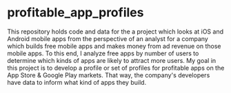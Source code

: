 # profitable_app_profiles
This repository holds code and data for the a project which looks at iOS and Android mobile apps from the perspective of an analyst for a company which builds free mobile apps and makes money from ad revenue on those mobile apps. To this end, I analyze free apps by number of users to determine which kinds of apps are likely to attract more users.  My goal in this project is to develop a profile or set of profiles for profitable apps on the App Store &amp; Google Play markets. That way, the company's developers have data to inform what kind of apps they build.
